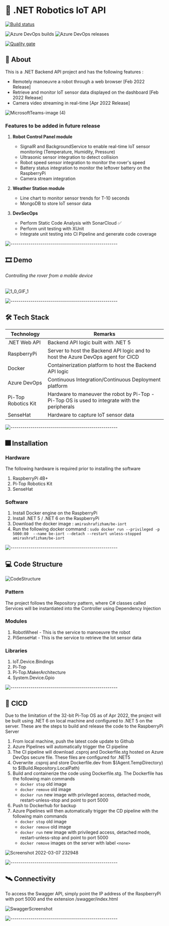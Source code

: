 # :space_invader: .NET Robotics IoT API

[![Build status](https://dev.azure.com/amirashrafizham7/IoT%20RaspberryPI/_apis/build/status/Backend%20-%20IoRT%20Raspberry%20Pi)](https://dev.azure.com/amirashrafizham7/IoT%20RaspberryPI/_build/latest?definitionId=4)

![Azure DevOps builds](https://img.shields.io/azure-devops/build/amirashrafizham7/3cd2d062-7beb-450b-835a-acb34a7cc906/4)
![Azure DevOps releases](https://img.shields.io/azure-devops/release/amirashrafizham7/3cd2d062-7beb-450b-835a-acb34a7cc906/4/4)

[![Quality gate](https://sonarcloud.io/api/project_badges/quality_gate?project=amirashrafizham_FE-IoRT)](https://sonarcloud.io/summary/new_code?id=amirashrafizham_FE-IoRT)

## :thought_balloon: About
This is a .NET Backend API project and has the following features :
- Remotely manoeuvre a robot through a web browser [Feb 2022 Release]
- Retrieve and monitor IoT sensor data displayed on the dashboard [Feb 2022 Release]
- Camera video streaming in real-time [Apr 2022 Release]

![MicrosoftTeams-image (4)](https://user-images.githubusercontent.com/59201954/157059323-35ff4bd5-6491-4976-825f-8644b4d21c55.png)

### Features to be added in future release  

1. **Robot Control Panel module**
   - SignalR and BackgroundService to enable real-time IoT sensor monitoring (Temperature, Humidity, Pressure)
   - Ultrasonic sensor integration to detect collision
   - Robot speed sensor integration to monitor the rover's speed
   - Battery status integration to monitor the leftover battery on the RaspberryPi
   - Camera stream integration 

2. **Weather Station module**
   - Line chart to monitor sensor trends for T-10 seconds 
   - MongoDB to store IoT sensor data

3. **DevSecOps**
   - Perform Static Code Analysis with SonarCloud :white_check_mark:
   - Perform unit testing with XUnit
   - Integrate unit testing into CI Pipeline and generate code coverage 

![-----------------------------------------------------](https://raw.githubusercontent.com/andreasbm/readme/master/assets/lines/rainbow.png)

## :film_strip: Demo

<h6>Controlling the rover from a mobile device</h6>
   
![1_0_GIF_1](https://user-images.githubusercontent.com/59201954/158006331-2770bfc3-a9bc-4d32-8133-aac5ad348dfb.GIF)
  
![-----------------------------------------------------](https://raw.githubusercontent.com/andreasbm/readme/master/assets/lines/rainbow.png)

## :hammer_and_wrench: Tech Stack

| Technology          | Remarks                                                                                          |
|---------------------|--------------------------------------------------------------------------------------------------|
| .NET Web API        |  Backend API logic  built with .NET 5                                                            |
| RaspberryPi         |  Server to host the Backend API logic and to host the Azure DevOps agent for CICD                |
| Docker              |  Containerization platform to host the Backend API logic                                         |
| Azure DevOps        |  Continuous Integration/Continuous Deployment platform                                           |
| Pi-Top Robotics Kit |  Hardware to maneuver the robot by Pi-Top - Pi-Top OS is used to integrate with the peripherals  |
| SenseHat            |  Hardware to capture IoT sensor data             


![-----------------------------------------------------](https://raw.githubusercontent.com/andreasbm/readme/master/assets/lines/rainbow.png)

## :fireworks: Installation
### Hardware 

The following hardware is required prior to installing the software
1. RaspberryPi 4B+ 
2. Pi-Top Robotics Kit
3. SenseHat

### Software

1. Install Docker engine on the RaspberryPi
2. Install .NET 5 / .NET 6 on the RaspberryPi
3. Download the docker image : `amirashrafizham/be-iort`
4. Run the following docker command : `sudo docker run --privileged -p 5000:80  --name be-iort --detach --restart unless-stopped amirashrafizham/be-iort`

![-----------------------------------------------------](https://raw.githubusercontent.com/andreasbm/readme/master/assets/lines/rainbow.png)


## :computer: Code Structure

![CodeStructure](https://user-images.githubusercontent.com/59201954/157164860-2238caa9-8f78-46bb-87c9-271151f7e003.png)

### Pattern

The project follows the Repository pattern, where C# classes called Services will be instantiated into the Controller using Dependency Injection

### Modules

1. RobotWheel - This is the service to manoeuvre the robot  
2. PiSenseHat - This is the service to retrieve the Iot sensor data

### Libraries
 
1. IoT.Device.Bindings
2. Pi-Top
3. Pi-Top.MakerArchitecture
4. System.Device.Gpio


![-----------------------------------------------------](https://raw.githubusercontent.com/andreasbm/readme/master/assets/lines/rainbow.png)

## :rocket:	CICD
Due to the limitation of the 32-bit Pi-Top OS as of Apr 2022, the project will be built using .NET 6 on local machine and configured to .NET 5 on the server. These are the steps to build and release the code to the RaspberryPi Server

1. From local machine, push the latest code update to Github
2. Azure Pipelines will automatically trigger the CI pipeline
3. The CI pipeline will download .csproj and Dockerfile.stg hosted on Azure DevOps secure file. These files are configured for .NET5
4. Overwrite .csproj and store Dockerfile.dev from $(Agent.TempDirectory) to $(Build.Repository.LocalPath)
5. Build and containerize the code using Dockerfile.stg. The Dockerfile has the following main commands
   - `docker stop` old image
   - `docker remove` old image
   - `docker run` new image with privileged access, detached mode, restart-unless-stop and point to port 5000
6. Push to Dockerhub for backup
7. Azure Pipelines will then automatically trigger the CD pipeline with the following main commands
   - `docker stop` old image
   - `docker remove` old image
   - `docker run` new image with privileged access, detached mode, restart-unless-stop and point to port 5000
   - `docker remove` images on the server with <None> label `<none>`

![Screenshot 2022-03-07 232948](https://user-images.githubusercontent.com/59201954/157065033-29a79063-0592-4e24-925d-caf14222b8eb.png)

![-----------------------------------------------------](https://raw.githubusercontent.com/andreasbm/readme/master/assets/lines/rainbow.png)

## :artificial_satellite: Connectivity

To access the Swagger API, simply point the IP address of the RaspberryPi with port 5000 and the extension /swagger/index.html

![SwaggerScreenshot](https://user-images.githubusercontent.com/59201954/157164825-41b3da22-946e-4c94-9de7-0b5e4365a102.png)

![-----------------------------------------------------](https://raw.githubusercontent.com/andreasbm/readme/master/assets/lines/rainbow.png)
